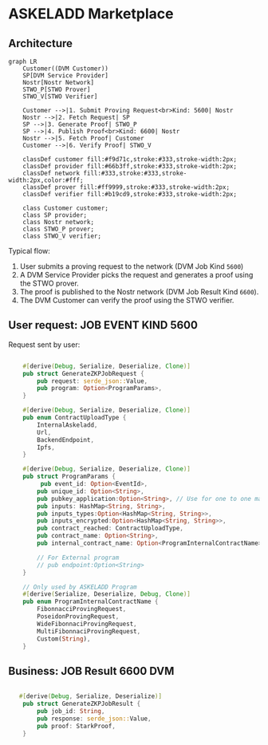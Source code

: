 # ASKELADD Marketplace
## Architecture

```mermaid
graph LR
    Customer((DVM Customer))
    SP[DVM Service Provider]
    Nostr[Nostr Network]
    STWO_P[STWO Prover]
    STWO_V[STWO Verifier]

    Customer -->|1. Submit Proving Request<br>Kind: 5600| Nostr
    Nostr -->|2. Fetch Request| SP
    SP -->|3. Generate Proof| STWO_P
    SP -->|4. Publish Proof<br>Kind: 6600| Nostr
    Nostr -->|5. Fetch Proof| Customer
    Customer -->|6. Verify Proof| STWO_V

    classDef customer fill:#f9d71c,stroke:#333,stroke-width:2px;
    classDef provider fill:#66b3ff,stroke:#333,stroke-width:2px;
    classDef network fill:#333,stroke:#333,stroke-width:2px,color:#fff;
    classDef prover fill:#ff9999,stroke:#333,stroke-width:2px;
    classDef verifier fill:#b19cd9,stroke:#333,stroke-width:2px;

    class Customer customer;
    class SP provider;
    class Nostr network;
    class STWO_P prover;
    class STWO_V verifier;
```

Typical flow:

1. User submits a proving request to the network (DVM Job Kind `5600`)
2. A DVM Service Provider picks the request and generates a proof using the STWO prover.
3. The proof is published to the Nostr network (DVM Job Result Kind `6600`).
4. The DVM Customer can verify the proof using the STWO verifier.


## User request: JOB EVENT KIND 5600 

Request sent by user: 

```rust

    #[derive(Debug, Serialize, Deserialize, Clone)]
    pub struct GenerateZKPJobRequest {
        pub request: serde_json::Value,
        pub program: Option<ProgramParams>,
    }

    #[derive(Debug, Serialize, Deserialize, Clone)]
    pub enum ContractUploadType {
        InternalAskeladd,
        Url,
        BackendEndpoint,
        Ipfs,
    }

    #[derive(Debug, Serialize, Deserialize, Clone)]
    pub struct ProgramParams {
         pub event_id: Option<EventId>,
        pub unique_id: Option<String>,
        pub pubkey_application:Option<String>, // Use for one to one marketplace => difficult on the archi of the DVM
        pub inputs: HashMap<String, String>,
        pub inputs_types:Option<HashMap<String, String>>,
        pub inputs_encrypted:Option<HashMap<String, String>>,
        pub contract_reached: ContractUploadType,
        pub contract_name: Option<String>,
        pub internal_contract_name: Option<ProgramInternalContractName>,

        // For External program
        // pub endpoint:Option<String>
    }

    // Only used by ASKELADD Program
    #[derive(Serialize, Deserialize, Debug, Clone)]
    pub enum ProgramInternalContractName {
        FibonnacciProvingRequest,
        PoseidonProvingRequest,
        WideFibonnaciProvingRequest,
        MultiFibonnaciProvingRequest,
        Custom(String),
    }


```


## Business: JOB Result 6600 DVM


```rust

   #[derive(Debug, Serialize, Deserialize)]
    pub struct GenerateZKPJobResult {
        pub job_id: String,
        pub response: serde_json::Value,
        pub proof: StarkProof,
    }


```
